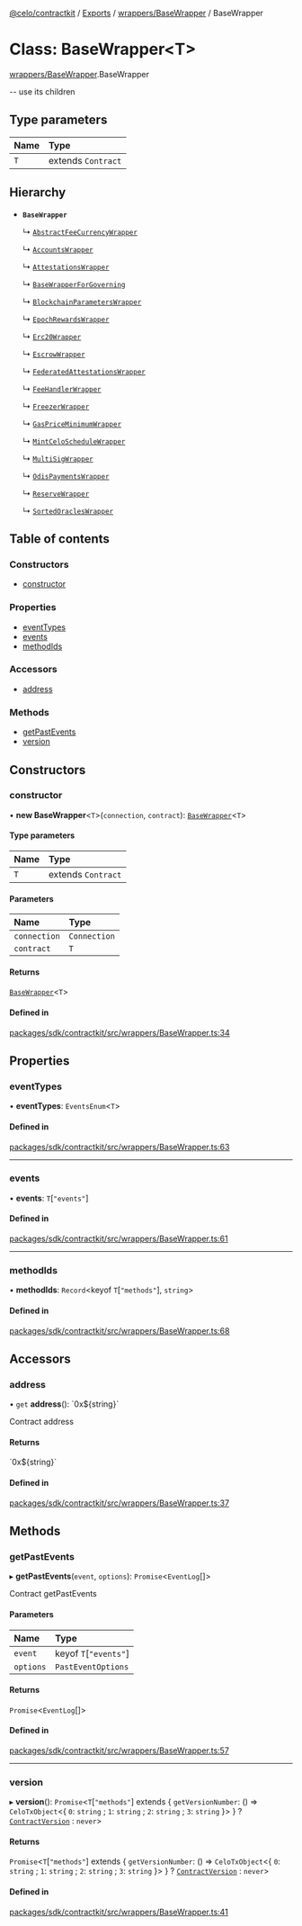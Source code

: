 [@celo/contractkit](../README.md) / [Exports](../modules.md) / [wrappers/BaseWrapper](../modules/wrappers_BaseWrapper.md) / BaseWrapper

# Class: BaseWrapper\<T\>

[wrappers/BaseWrapper](../modules/wrappers_BaseWrapper.md).BaseWrapper

-- use its children

## Type parameters

| Name | Type |
| :------ | :------ |
| `T` | extends `Contract` |

## Hierarchy

- **`BaseWrapper`**

  ↳ [`AbstractFeeCurrencyWrapper`](wrappers_AbstractFeeCurrencyWrapper.AbstractFeeCurrencyWrapper.md)

  ↳ [`AccountsWrapper`](wrappers_Accounts.AccountsWrapper.md)

  ↳ [`AttestationsWrapper`](wrappers_Attestations.AttestationsWrapper.md)

  ↳ [`BaseWrapperForGoverning`](wrappers_BaseWrapperForGoverning.BaseWrapperForGoverning.md)

  ↳ [`BlockchainParametersWrapper`](wrappers_BlockchainParameters.BlockchainParametersWrapper.md)

  ↳ [`EpochRewardsWrapper`](wrappers_EpochRewards.EpochRewardsWrapper.md)

  ↳ [`Erc20Wrapper`](wrappers_Erc20Wrapper.Erc20Wrapper.md)

  ↳ [`EscrowWrapper`](wrappers_Escrow.EscrowWrapper.md)

  ↳ [`FederatedAttestationsWrapper`](wrappers_FederatedAttestations.FederatedAttestationsWrapper.md)

  ↳ [`FeeHandlerWrapper`](wrappers_FeeHandler.FeeHandlerWrapper.md)

  ↳ [`FreezerWrapper`](wrappers_Freezer.FreezerWrapper.md)

  ↳ [`GasPriceMinimumWrapper`](wrappers_GasPriceMinimum.GasPriceMinimumWrapper.md)

  ↳ [`MintCeloScheduleWrapper`](wrappers_MintCeloScheduleWrapper.MintCeloScheduleWrapper.md)

  ↳ [`MultiSigWrapper`](wrappers_MultiSig.MultiSigWrapper.md)

  ↳ [`OdisPaymentsWrapper`](wrappers_OdisPayments.OdisPaymentsWrapper.md)

  ↳ [`ReserveWrapper`](wrappers_Reserve.ReserveWrapper.md)

  ↳ [`SortedOraclesWrapper`](wrappers_SortedOracles.SortedOraclesWrapper.md)

## Table of contents

### Constructors

- [constructor](wrappers_BaseWrapper.BaseWrapper.md#constructor)

### Properties

- [eventTypes](wrappers_BaseWrapper.BaseWrapper.md#eventtypes)
- [events](wrappers_BaseWrapper.BaseWrapper.md#events)
- [methodIds](wrappers_BaseWrapper.BaseWrapper.md#methodids)

### Accessors

- [address](wrappers_BaseWrapper.BaseWrapper.md#address)

### Methods

- [getPastEvents](wrappers_BaseWrapper.BaseWrapper.md#getpastevents)
- [version](wrappers_BaseWrapper.BaseWrapper.md#version)

## Constructors

### constructor

• **new BaseWrapper**\<`T`\>(`connection`, `contract`): [`BaseWrapper`](wrappers_BaseWrapper.BaseWrapper.md)\<`T`\>

#### Type parameters

| Name | Type |
| :------ | :------ |
| `T` | extends `Contract` |

#### Parameters

| Name | Type |
| :------ | :------ |
| `connection` | `Connection` |
| `contract` | `T` |

#### Returns

[`BaseWrapper`](wrappers_BaseWrapper.BaseWrapper.md)\<`T`\>

#### Defined in

[packages/sdk/contractkit/src/wrappers/BaseWrapper.ts:34](https://github.com/celo-org/developer-tooling/blob/master/packages/sdk/contractkit/src/wrappers/BaseWrapper.ts#L34)

## Properties

### eventTypes

• **eventTypes**: `EventsEnum`\<`T`\>

#### Defined in

[packages/sdk/contractkit/src/wrappers/BaseWrapper.ts:63](https://github.com/celo-org/developer-tooling/blob/master/packages/sdk/contractkit/src/wrappers/BaseWrapper.ts#L63)

___

### events

• **events**: `T`[``"events"``]

#### Defined in

[packages/sdk/contractkit/src/wrappers/BaseWrapper.ts:61](https://github.com/celo-org/developer-tooling/blob/master/packages/sdk/contractkit/src/wrappers/BaseWrapper.ts#L61)

___

### methodIds

• **methodIds**: `Record`\<keyof `T`[``"methods"``], `string`\>

#### Defined in

[packages/sdk/contractkit/src/wrappers/BaseWrapper.ts:68](https://github.com/celo-org/developer-tooling/blob/master/packages/sdk/contractkit/src/wrappers/BaseWrapper.ts#L68)

## Accessors

### address

• `get` **address**(): \`0x$\{string}\`

Contract address

#### Returns

\`0x$\{string}\`

#### Defined in

[packages/sdk/contractkit/src/wrappers/BaseWrapper.ts:37](https://github.com/celo-org/developer-tooling/blob/master/packages/sdk/contractkit/src/wrappers/BaseWrapper.ts#L37)

## Methods

### getPastEvents

▸ **getPastEvents**(`event`, `options`): `Promise`\<`EventLog`[]\>

Contract getPastEvents

#### Parameters

| Name | Type |
| :------ | :------ |
| `event` | keyof `T`[``"events"``] |
| `options` | `PastEventOptions` |

#### Returns

`Promise`\<`EventLog`[]\>

#### Defined in

[packages/sdk/contractkit/src/wrappers/BaseWrapper.ts:57](https://github.com/celo-org/developer-tooling/blob/master/packages/sdk/contractkit/src/wrappers/BaseWrapper.ts#L57)

___

### version

▸ **version**(): `Promise`\<`T`[``"methods"``] extends \{ `getVersionNumber`: () => `CeloTxObject`\<\{ `0`: `string` ; `1`: `string` ; `2`: `string` ; `3`: `string`  }\>  } ? [`ContractVersion`](versions.ContractVersion.md) : `never`\>

#### Returns

`Promise`\<`T`[``"methods"``] extends \{ `getVersionNumber`: () => `CeloTxObject`\<\{ `0`: `string` ; `1`: `string` ; `2`: `string` ; `3`: `string`  }\>  } ? [`ContractVersion`](versions.ContractVersion.md) : `never`\>

#### Defined in

[packages/sdk/contractkit/src/wrappers/BaseWrapper.ts:41](https://github.com/celo-org/developer-tooling/blob/master/packages/sdk/contractkit/src/wrappers/BaseWrapper.ts#L41)
